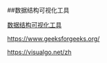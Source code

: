 ##数据结构可视化工具

[数据结构可视化工具](https://www.cs.usfca.edu/~galles/visualization/Algorithms.html)

https://www.geeksforgeeks.org/


https://visualgo.net/zh
